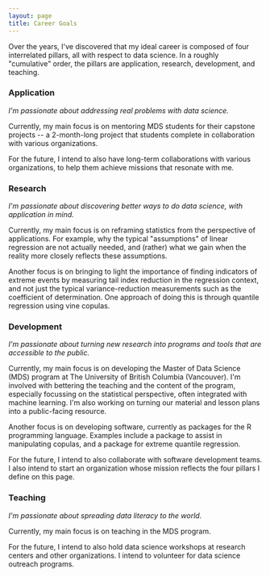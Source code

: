 ```yaml
---
layout: page
title: Career Goals
---
```


Over the years, I've discovered that my ideal career is composed of four interrelated pillars, all with respect to data science. In a roughly "cumulative" order, the pillars are application, research, development, and teaching.

### Application

_I'm passionate about addressing real problems with data science._

Currently, my main focus is on mentoring MDS students for their capstone projects -- a 2-month-long project that students complete in collaboration with various organizations. 

For the future, I intend to also have long-term collaborations with various organizations, to help them achieve missions that resonate with me.

### Research

_I'm passionate about discovering better ways to do data science, with application in mind._

Currently, my main focus is on reframing statistics from the perspective of applications. For example, why the typical "assumptions" of linear regression are not actually needed, and (rather) what we gain when the reality more closely reflects these assumptions.

Another focus is on bringing to light the importance of finding indicators of extreme events by measuring tail index reduction in the regression context, and not just the typical variance-reduction measurements such as the coefficient of determination. One approach of doing this is through quantile regression using vine copulas.   

### Development

_I'm passionate about turning new research into programs and tools that are accessible to the public._

Currently, my main focus is on developing the Master of Data Science (MDS) program at The University of British Columbia (Vancouver). I'm involved with bettering the teaching and the content of the program, especially focussing on the statistical perspective, often integrated with machine learning. I'm also working on turning our material and lesson plans into a public-facing resource.

Another focus is on developing software, currently as packages for the R programming language. Examples include a package to assist in manipulating copulas, and a package for extreme quantile regression.

For the future, I intend to also collaborate with software development teams. I also intend to start an organization whose mission reflects the four pillars I define on this page. 

### Teaching

_I'm passionate about spreading data literacy to the world._

Currently, my main focus is on teaching in the MDS program.

For the future, I intend to also hold data science workshops at research centers and other organizations. I intend to volunteer for data science outreach programs.